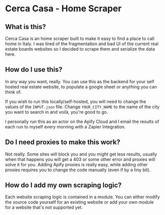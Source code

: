 # Cerca Casa - Home Scraper

## What is this? 
Cerca Casa is an home scraper built to make it easy to find a place to call home in Italy. I was tired of the fragmentation and bad UI of the current real estate boards websites so I decided to scrape them and serialize the data here.

## How do I use this?

In any way you want, really. You can use this as the backend for your self hosted real estate website, to populate a google sheet or anything you can think of.

If you wish to run this locally/self-hosted, you will need to change the values of the `INPUT.json` file. Change `YOUR_CITY_NAME` to the name of the city you want to search in and voilà, you're good to go.

I personally run this as an actor on the Apify Cloud and I email the results of each run to myself every morning with a Zapier Integration.


## Do I need proxies to make this work?

Not really. Some sites will block you and you might get less results, usually when that happens you will get a 403 or some other error and proxies will solve it for you. Adding Apify proxies is really easy, while adding other proxies requires you to change the code manually (even if by a tiny bit).

## How do I add my own scraping logic?

Each website scraping logic is contained in a module. You can either modify the source code yourself for an existing website or add your own module for a website that's not supported yet.

